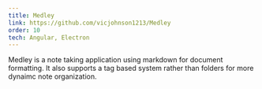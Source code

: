 ```yaml
---
title: Medley
link: https://github.com/vicjohnson1213/Medley
order: 10
tech: Angular, Electron
---
```


Medley is a note taking application using markdown for document formatting. It also supports a tag based system rather than folders for more dynaimc note organization.
